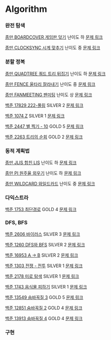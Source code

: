 # Algorithm
### 완전 탐색
[종만 BOARDCOVER 게임판 덮기](https://github.com/Tloz-link/Algorithm/tree/main/ALGOSPOT/BOARDCOVER) 난이도 하 [문제 링크](https://algospot.com/judge/problem/read/BOARDCOVER)

[종만 CLOCKSYNC 시계 맞추기](https://github.com/Tloz-link/Algorithm/tree/main/ALGOSPOT/CLOCKSYNC) 난이도 중 [문제 링크](https://algospot.com/judge/problem/read/CLOCKSYNC)

### 분할 정복

[종만 QUADTREE 쿼드 트리 뒤집기](https://github.com/Tloz-link/Algorithm/tree/main/ALGOSPOT/QUADTREE) 난이도 하 [문제 링크](https://algospot.com/judge/problem/read/QUADTREE)

[종만 FENCE 울타리 잘라내기](https://github.com/Tloz-link/Algorithm/tree/main/ALGOSPOT/FENCE) 난이도 중 [문제 링크](https://algospot.com/judge/problem/read/FENCE)

[종만 FANMEETING 팬미팅](https://github.com/Tloz-link/Algorithm/tree/main/ALGOSPOT/FANMEETING) 난이도 상 [문제 링크](https://algospot.com/judge/problem/read/FANMEETING)

[백준 17829 222-풀링](https://github.com/Tloz-link/Algorithm/tree/main/BAEKJOON/17829) SILVER 2 [문제 링크](https://www.acmicpc.net/problem/17829)

[백준 1074 Z](https://github.com/Tloz-link/Algorithm/tree/main/BAEKJOON/1074) SILVER 1 [문제 링크](https://www.acmicpc.net/problem/1074)

[백준 2447 별 찍기 - 10](https://github.com/Tloz-link/Algorithm/tree/main/BAEKJOON/2447) GOLD 5 [문제 링크](https://www.acmicpc.net/problem/2447)

[백준 2263 트리의 순회](https://github.com/Tloz-link/Algorithm/tree/main/BAEKJOON/2263) GOLD 2 [문제 링크](https://www.acmicpc.net/problem/2263)

### 동적 계획법

[종만 JLIS 합친 LIS](https://github.com/Tloz-link/Algorithm/tree/main/ALGOSPOT/JLIS) 난이도 하 [문제 링크](https://algospot.com/judge/problem/read/JLIS)

[종만 PI 원주율 외우기](https://github.com/Tloz-link/Algorithm/tree/main/ALGOSPOT/PI) 난이도 하 [문제 링크](https://algospot.com/judge/problem/read/PI)

[종만 WILDCARD 와일드카드](https://github.com/Tloz-link/Algorithm/tree/main/ALGOSPOT/WILDCARD) 난이도 중 [문제 링크](https://algospot.com/judge/problem/read/WILDCARD)

### 다익스트라
[백준 1753 최단경로](https://github.com/Tloz-link/Algorithm/tree/main/BAEKJOON/1753) GOLD 4 [문제 링크](https://www.acmicpc.net/problem/1753)

### DFS, BFS
[백준 2606 바이러스](https://github.com/Tloz-link/Algorithm/tree/main/BAEKJOON/2606) SILVER 3 [문제 링크](https://www.acmicpc.net/problem/2606)

[백준 1260 DFS와 BFS](https://github.com/Tloz-link/Algorithm/tree/main/BAEKJOON/1260) SILVER 2 [문제 링크](https://www.acmicpc.net/problem/1260)

[백준 16953 A -> B](https://github.com/Tloz-link/Algorithm/tree/main/BAEKJOON/16953) SILVER 2 [문제 링크](https://www.acmicpc.net/problem/16953)

[백준 1303 전쟁 - 전투](https://github.com/Tloz-link/Algorithm/tree/main/BAEKJOON/1303) SILVER 1 [문제 링크](https://www.acmicpc.net/problem/1303)

[백준 2178 미로 탐색](https://github.com/Tloz-link/Algorithm/tree/main/BAEKJOON/2178) SILVER 1 [문제 링크](https://www.acmicpc.net/problem/2178)

[백준 1743 음식물 피하기](https://github.com/Tloz-link/Algorithm/tree/main/BAEKJOON/1743) SILVER 1 [문제 링크](https://www.acmicpc.net/problem/1743)

[백준 13549 숨바꼭질 3](https://github.com/Tloz-link/Algorithm/tree/main/BAEKJOON/13549) GOLD 5 [문제 링크](https://www.acmicpc.net/problem/13549)

[백준 12851 숨바꼭질 2](https://github.com/Tloz-link/Algorithm/tree/main/BAEKJOON/12851) GOLD 4 [문제 링크](https://www.acmicpc.net/problem/12851)

[백준 13913 숨바꼭질 4](https://github.com/Tloz-link/Algorithm/tree/main/BAEKJOON/13913) GOLD 4 [문제 링크](https://www.acmicpc.net/problem/13913)

### 구현
